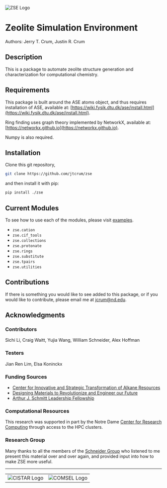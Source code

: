 ![ZSE Logo](./examples/figures/zse_logo.jpeg)

# Zeolite Simulation Environment
Authors: Jerry T. Crum, Justin R. Crum

## Description
This is a package to automate zeolite structure generation and characterization for computational chemistry.

## Requirements
This package is built around the ASE atoms object, and thus requires installation of ASE, available at: [https://wiki.fysik.dtu.dk/ase/install.html](https://wiki.fysik.dtu.dk/ase/install.html).

Ring finding uses graph theory implemented by NetworkX, available at: [https://networkx.github.io](https://networkx.github.io).

Numpy is also required.

## Installation
Clone this git repository,

```bash
git clone https://github.com/jtcrum/zse
```

and then install it with pip:

```bash
pip install ./zse
```

## Current Modules
To see how to use each of the modules, please visit [examples](/examples).
- `zse.cation`
- `zse.cif_tools`
- `zse.collections`
- `zse.protonate`
- `zse.rings`
- `zse.substitute`
- `zse.tpairs`
- `zse.utilities`

## Contributions
If there is something you would like to see added to this package, or if you would like to contribute, please email me at jcrum@nd.edu.

## Acknowledgments
### Contributors
Sichi Li, Craig Waitt, Yujia Wang, William Schneider, Alex Hoffman

### Testers
Jian Ren Lim, Elsa Koninckx

### Funding Sources
- [Center for Innovative and Strategic Transformation of Alkane Resources](https://cistar.us)
- [Designing Materials to Revolutionize and Engineer our Future](https://www.nsf.gov/awardsearch/showAward?AWD_ID=1922173&HistoricalAwards=false)
- [Arthur J. Schmitt Leadership Fellowship](https://graduateschool.nd.edu/graduate-training/leadership/society-of-schmitt-fellows/)

### Computational Resources
This research was supported in part by the Notre Dame [Center for Research Computing](https://docs.crc.nd.edu/index.html) through access to the HPC clusters.

### Research Group
Many thanks to all the members of the [Schneider Group](https://wfschneidergroup.github.io) who listened to me present this material over and over again, and provided input into how to make ZSE more useful.

-------

<table>
    <tr>
        <td><img src="./examples/figures/cistar_logo.png" alt="CISTAR Logo"></td>
        <td><img src="examples/figures/comsel_logo.png" alt="COMSEL Logo"></td>
    </tr>
</table>

